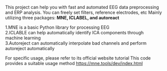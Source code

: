 This project can help you with fast and automated EEG data preprocessing and ERP analysis.
You can freely set filters, reference electrodes, etc
Mainly utilizing three packages: **MNE, ICLABEL, and autoreact**  

1.MNE is a basic Python library for processing EEG<br>
2.ICLABLE can help automatically identify ICA components through machine learning<br>
3.Autoreject can automatically interpolate bad channels and perform autoreject automatically<br>

For specific usage, please refer to its official website tutorial
This code provides a suitable usage method
https://mne.tools/dev/index.html
